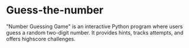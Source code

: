 # Guess-the-number
"Number Guessing Game" is an interactive Python program where users guess a random two-digit number. It provides hints, tracks attempts, and offers highscore challenges.
